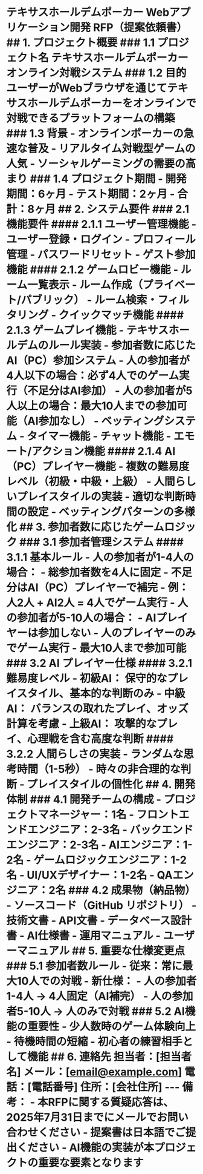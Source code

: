 ﻿# テキサスホールデムポーカー Webアプリケーション開発 RFP（提案依頼書） ## 1. プロジェクト概要 ### 1.1 プロジェクト名 テキサスホールデムポーカー オンライン対戦システム ### 1.2 目的 ユーザーがWebブラウザを通じてテキサスホールデムポーカーをオンラインで対戦できるプラットフォームの構築 ### 1.3 背景 - オンラインポーカーの急速な普及 - リアルタイム対戦型ゲームの人気 - ソーシャルゲーミングの需要の高まり ### 1.4 プロジェクト期間 - 開発期間：6ヶ月 - テスト期間：2ヶ月 - 合計：8ヶ月 ## 2. システム要件 ### 2.1 機能要件 #### 2.1.1 ユーザー管理機能 - ユーザー登録・ログイン - プロフィール管理 - パスワードリセット - ゲスト参加機能 #### 2.1.2 ゲームロビー機能 - ルーム一覧表示 - ルーム作成（プライベート/パブリック） - ルーム検索・フィルタリング - クイックマッチ機能 #### 2.1.3 ゲームプレイ機能 - テキサスホールデムのルール実装 - **参加者数に応じたAI（PC）参加システム** - **人の参加者が4人以下の場合：必ず4人でのゲーム実行（不足分はAI参加）** - **人の参加者が5人以上の場合：最大10人までの参加可能（AI参加なし）** - ベッティングシステム - タイマー機能 - チャット機能 - エモート/アクション機能 #### 2.1.4 AI（PC）プレイヤー機能 - **複数の難易度レベル（初級・中級・上級）** - **人間らしいプレイスタイルの実装** - **適切な判断時間の設定** - **ベッティングパターンの多様化** ## 3. 参加者数に応じたゲームロジック ### 3.1 参加者管理システム #### 3.1.1 基本ルール - **人の参加者が1-4人の場合：** - 総参加者数を4人に固定 - 不足分はAI（PC）プレイヤーで補完 - 例：人2人 + AI2人 = 4人でゲーム実行 - **人の参加者が5-10人の場合：** - AIプレイヤーは参加しない - 人のプレイヤーのみでゲーム実行 - 最大10人まで参加可能 ### 3.2 AI プレイヤー仕様 #### 3.2.1 難易度レベル - **初級AI：** 保守的なプレイスタイル、基本的な判断のみ - **中級AI：** バランスの取れたプレイ、オッズ計算を考慮 - **上級AI：** 攻撃的なプレイ、心理戦を含む高度な判断 #### 3.2.2 人間らしさの実装 - ランダムな思考時間（1-5秒） - 時々の非合理的な判断 - プレイスタイルの個性化 ## 4. 開発体制 ### 4.1 開発チームの構成 - プロジェクトマネージャー：1名 - フロントエンドエンジニア：2-3名 - バックエンドエンジニア：2-3名 - **AIエンジニア：1-2名** - ゲームロジックエンジニア：1-2名 - UI/UXデザイナー：1-2名 - QAエンジニア：2名 ### 4.2 成果物（納品物） - ソースコード（GitHub リポジトリ） - 技術文書 - API文書 - データベース設計書 - **AI仕様書** - 運用マニュアル - ユーザーマニュアル ## 5. 重要な仕様変更点 ### 5.1 参加者数ルール - **従来**：常に最大10人での対戦 - **新仕様**： - 人の参加者1-4人 → 4人固定（AI補完） - 人の参加者5-10人 → 人のみで対戦 ### 5.2 AI機能の重要性 - 少人数時のゲーム体験向上 - 待機時間の短縮 - 初心者の練習相手として機能 ## 6. 連絡先 **担当者**：[担当者名] **メール**：[email@example.com] **電話**：[電話番号] **住所**：[会社住所] --- **備考**： - 本RFPに関する質疑応答は、2025年7月31日までにメールでお問い合わせください - 提案書は日本語でご提出ください - **AI機能の実装が本プロジェクトの重要な要素となります**
